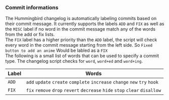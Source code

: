 ### Commit informations
The Hummingbird changelog is automatically labeling commits based on their commit message.
It currently supports the labels `ADD` and `FIX` as well as the `MISC` label if no word in the commit message match any of the words from the add or fix lists.  
The `FIX` label has a higher priority than the `ADD` label, the script will check every word in the commit message starting from the left side. So `Fixed button to add an anime` Would be labled as a `FIX`  
The following is a small list of words that can be used to specify a commit type. The changelog script checks for `word`, `word+ed` and `word+ing`.  

| Label | Words |
| --- | --- |
|`ADD` | `add`  `update`  `create`  `complete`  `increase`  `change`  `new`  `try`  `hook` |
|`FIX` | `fix`  `remove`  `drop`  `revert`  `decrease`  `hide`  `stop`  `clear`  `disallow` |


